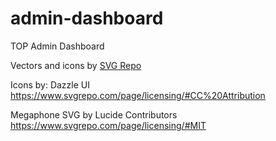# admin-dashboard
TOP Admin Dashboard

Vectors and icons by <a href="https://www.svgrepo.com" target="_blank">SVG Repo</a>

Icons by: Dazzle UI
https://www.svgrepo.com/page/licensing/#CC%20Attribution



Megaphone SVG by Lucide Contributors
https://www.svgrepo.com/page/licensing/#MIT
